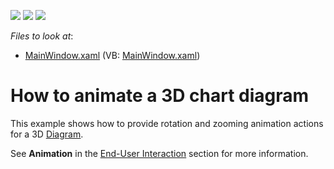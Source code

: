 <!-- default badges list -->
![](https://img.shields.io/endpoint?url=https://codecentral.devexpress.com/api/v1/VersionRange/128568515/12.2.5%2B)
[![](https://img.shields.io/badge/Open_in_DevExpress_Support_Center-FF7200?style=flat-square&logo=DevExpress&logoColor=white)](https://supportcenter.devexpress.com/ticket/details/E4452)
[![](https://img.shields.io/badge/📖_How_to_use_DevExpress_Examples-e9f6fc?style=flat-square)](https://docs.devexpress.com/GeneralInformation/403183)
<!-- default badges end -->
<!-- default file list -->
*Files to look at*:

* [MainWindow.xaml](./CS/DiagramAnimation/MainWindow.xaml) (VB: [MainWindow.xaml](./VB/DiagramAnimation/MainWindow.xaml))
<!-- default file list end -->
# How to animate a 3D chart diagram 


<p>This example shows how to provide rotation and zooming animation actions for a 3D <a href="http://help.devexpress.com/#WPF/CustomDocument6333"><u>Diagram</u></a>. </p><p>See  <strong>Animation</strong>  in the  <a href="http://help.devexpress.com/#WPF/CustomDocument6872"><u>End-User Interaction</u></a> section for more information.</p>

<br/>


